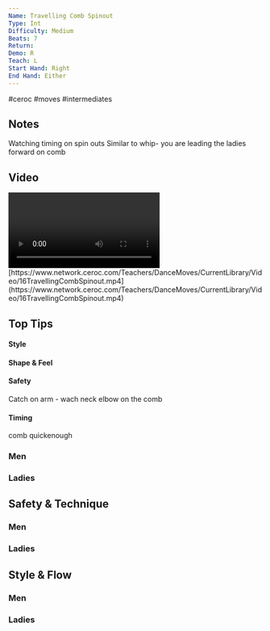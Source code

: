```yaml
---
Name: Travelling Comb Spinout
Type: Int
Difficulty: Medium
Beats: 7
Return: 
Demo: R
Teach: L
Start Hand: Right
End Hand: Either
---
```


#ceroc #moves #intermediates
## Notes
Watching timing on spin outs
Similar to whip- you are leading the ladies forward on comb

## Video
<video controls>
    <source src="https://www.network.ceroc.com/Teachers/DanceMoves/CurrentLibrary/Video/16TravellingCombSpinout.mp4" type="video/mp4">
    
</video>
[https://www.network.ceroc.com/Teachers/DanceMoves/CurrentLibrary/Video/16TravellingCombSpinout.mp4](https://www.network.ceroc.com/Teachers/DanceMoves/CurrentLibrary/Video/16TravellingCombSpinout.mp4)


## Top Tips

#### Style


#### Shape & Feel


#### Safety
Catch on arm - wach neck
elbow on the comb

#### Timing
comb quickenough

### Men

### Ladies

## Safety & Technique
### Men

### Ladies

## Style & Flow


### Men

### Ladies


